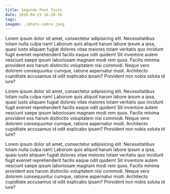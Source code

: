 ```yaml
---
title: Segundo Post Teste
date: 2018-04-23 16:38:10
tags:
imagem: ./photo-sobre.jpeg
---
```


Lorem ipsum dolor sit amet, consectetur adipisicing elit. Necessitatibus totam nulla culpa nam! Laborum quis aliquid harum labore ipsum a ipsa, quasi iusto aliquam fugiat dolores vitae maiores totam veritatis quo incidunt fugit eveniet reprehenderit facilis eaque odit quidem! Sit inventore autem nesciunt saepe ipsum laboriosam magnam modi rem quos. Facilis minima provident eos harum distinctio voluptatem nisi commodi. Neque vero dolorem consequuntur cumque, ratione aspernatur modi. Architecto cupiditate accusamus id odit explicabo ipsam? Provident non nobis soluta id iure?

Lorem ipsum dolor sit amet, consectetur adipisicing elit. Necessitatibus totam nulla culpa nam! Laborum quis aliquid harum labore ipsum a ipsa, quasi iusto aliquam fugiat dolores vitae maiores totam veritatis quo incidunt fugit eveniet reprehenderit facilis eaque odit quidem! Sit inventore autem nesciunt saepe ipsum laboriosam magnam modi rem quos. Facilis minima provident eos harum distinctio voluptatem nisi commodi. Neque vero dolorem consequuntur cumque, ratione aspernatur modi. Architecto cupiditate accusamus id odit explicabo ipsam? Provident non nobis soluta id iure?

Lorem ipsum dolor sit amet, consectetur adipisicing elit. Necessitatibus totam nulla culpa nam! Laborum quis aliquid harum labore ipsum a ipsa, quasi iusto aliquam fugiat dolores vitae maiores totam veritatis quo incidunt fugit eveniet reprehenderit facilis eaque odit quidem! Sit inventore autem nesciunt saepe ipsum laboriosam magnam modi rem quos. Facilis minima provident eos harum distinctio voluptatem nisi commodi. Neque vero dolorem consequuntur cumque, ratione aspernatur modi. Architecto cupiditate accusamus id odit explicabo ipsam? Provident non nobis soluta id iure?